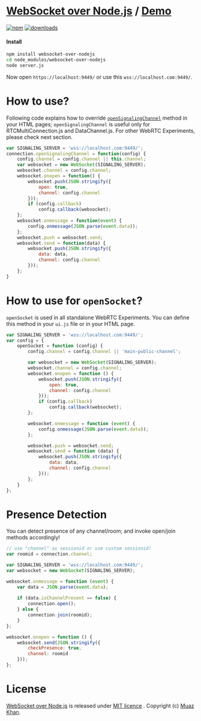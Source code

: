 # [WebSocket over Node.js](https://github.com/muaz-khan/WebRTC-Experiment/blob/master/websocket-over-nodejs) / [Demo](https://www.webrtc-experiment.com/FileBufferReader/) 

[![npm](https://img.shields.io/npm/v/websocket-over-nodejs.svg)](https://npmjs.org/package/websocket-over-nodejs) [![downloads](https://img.shields.io/npm/dm/websocket-over-nodejs.svg)](https://npmjs.org/package/websocket-over-nodejs)

#### Install

```sh
npm install websocket-over-nodejs
cd node_modules/websocket-over-nodejs
node server.js
```

Now open `https://localhost:9449/` or use this `wss://localhost.com:9449/`.

# How to use?

Following code explains how to override [`openSignalingChannel`](http://www.rtcmulticonnection.org/docs/openSignalingChannel/) method in your HTML pages; `openSignalingChannel` is useful only for RTCMultiConnection.js and DataChannel.js. For other WebRTC Experiments, please check next section.

```javascript
var SIGNALING_SERVER = 'wss://localhost.com:9449/';
connection.openSignalingChannel = function(config) {
    config.channel = config.channel || this.channel;
    var websocket = new WebSocket(SIGNALING_SERVER);
    websocket.channel = config.channel;
    websocket.onopen = function() {
        websocket.push(JSON.stringify({
            open: true,
            channel: config.channel
        }));
        if (config.callback)
            config.callback(websocket);
    };
    websocket.onmessage = function(event) {
        config.onmessage(JSON.parse(event.data));
    };
    websocket.push = websocket.send;
    websocket.send = function(data) {
        websocket.push(JSON.stringify({
            data: data,
            channel: config.channel
        }));
    };
}
```

# How to use for `openSocket`?

`openSocket` is used in all standalone WebRTC Experiments. You can define this method in your `ui.js` file or in your HTML page.

```javascript
var SIGNALING_SERVER = 'wss://localhost.com:9449/';
var config = {
    openSocket = function (config) {
        config.channel = config.channel || 'main-public-channel';

        var websocket = new WebSocket(SIGNALING_SERVER);
        websocket.channel = config.channel;
        websocket.onopen = function () {
            websocket.push(JSON.stringify({
                open: true,
                channel: config.channel
            }));
            if (config.callback)
                config.callback(websocket);
        };

        websocket.onmessage = function (event) {
            config.onmessage(JSON.parse(event.data));
        };

        websocket.push = websocket.send;
        websocket.send = function (data) {
            websocket.push(JSON.stringify({
                data: data,
                channel: config.channel
            }));
        };
    }
};
```

# Presence Detection

You can detect presence of any channel/room; and invoke open/join methods accordingly!

```javascript
// use "channel" as sessionid or use custom sessionid!
var roomid = connection.channel;

var SIGNALING_SERVER = 'wss://localhost.com:9449/';
var websocket = new WebSocket(SIGNALING_SERVER);

websocket.onmessage = function (event) {
    var data = JSON.parse(event.data);
  
    if (data.isChannelPresent == false) {
        connection.open();
    } else {
        connection.join(roomid);
    }
};

websocket.onopen = function () {
    websocket.send(JSON.stringify({
        checkPresence: true,
        channel: roomid
    }));
};
```

# License

[WebSocket over Node.js](https://github.com/muaz-khan/WebRTC-Experiment/blob/master/websocket-over-nodejs) is released under [MIT licence](https://webrtc-experiment.appspot.com/licence/) . Copyright (c) [Muaz Khan](https://plus.google.com/+MuazKhan).
